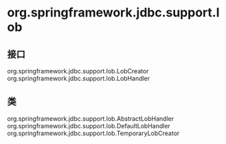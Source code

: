 # org.springframework.jdbc.support.lob

## 接口

org.springframework.jdbc.support.lob.LobCreator
org.springframework.jdbc.support.lob.LobHandler

## 类

org.springframework.jdbc.support.lob.AbstractLobHandler
org.springframework.jdbc.support.lob.DefaultLobHandler
org.springframework.jdbc.support.lob.TemporaryLobCreator




